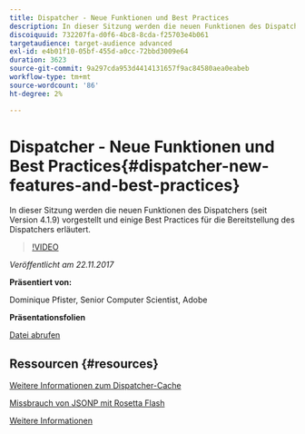 ```yaml
---
title: Dispatcher - Neue Funktionen und Best Practices
description: In dieser Sitzung werden die neuen Funktionen des Dispatchers (seit Version 4.1.9) vorgestellt und einige Best Practices für die Bereitstellung des Dispatchers erläutert.
discoiquuid: 732207fa-d0f6-4bc8-8cda-f25703e4b061
targetaudience: target-audience advanced
exl-id: e4b01f10-05bf-455d-a0cc-72bbd3009e64
duration: 3623
source-git-commit: 9a297cda953d4414131657f9ac84580aea0eabeb
workflow-type: tm+mt
source-wordcount: '86'
ht-degree: 2%

---
```


# Dispatcher - Neue Funktionen und Best Practices{#dispatcher-new-features-and-best-practices}

In dieser Sitzung werden die neuen Funktionen des Dispatchers (seit Version 4.1.9) vorgestellt und einige Best Practices für die Bereitstellung des Dispatchers erläutert.

>[!VIDEO](https://video.tv.adobe.com/v/20842/?quality=9)

*Veröffentlicht am 22.11.2017*

**Präsentiert von:**

Dominique Pfister, Senior Computer Scientist, Adobe

**Präsentationsfolien**

[Datei abrufen](assets/dispatcher-aemgemsnov2017.pdf)

## Ressourcen {#resources}

[Weitere Informationen zum Dispatcher-Cache](https://github.com/cqsupport/webinar-dispatchercache)

[Missbrauch von JSONP mit Rosetta Flash](https://miki.it/blog/2014/7/8/abusing-jsonp-with-rosetta-flash/)

[Weitere Informationen](https://adobe-consulting-services.github.io/acs-aem-commons/features/dispatcher-ttl/index.html)

<!--
[Get back to the Overview](https://helpx.adobe.com/de/experience-manager/kt/eseminars/gems/aem-index.html)
-->
